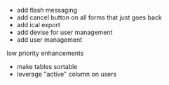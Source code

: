 - add flash messaging
- add cancel button on all forms that just goes back
- add ical export
- add devise for user management
- add user management

low priority enhancements
- make tables sortable
- leverage "active" column on users
